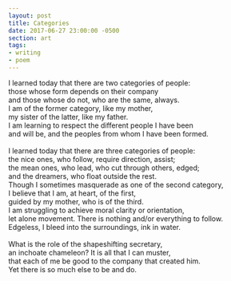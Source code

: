 ```yaml
---
layout: post
title: Categories
date: 2017-06-27 23:00:00 -0500
section: art
tags:
- writing
- poem
---
```


I learned today that there are two categories of people:  
those whose form depends on their company  
and those whose do not, who are the same, always.  
I am of the former category, like my mother,  
my sister of the latter, like my father.  
I am learning to respect the different people I have been  
and will be, and the peoples from whom I have been formed.  
<br>
I learned today that there are three categories of people:  
the nice ones, who follow, require direction, assist;  
the mean ones, who lead, who cut through others, edged;  
and the dreamers, who float outside the rest.  
Though I sometimes masquerade as one of the second category,  
I believe that I am, at heart, of the first,  
guided by my mother, who is of the third.  
I am struggling to achieve moral clarity or orientation,  
let alone movement. There is nothing and/or everything to follow.  
Edgeless, I bleed into the surroundings, ink in water.  
<br>
What is the role of the shapeshifting secretary,  
an inchoate chameleon? It is all that I can muster,  
that each of me be good to the company that created him.  
Yet there is so much else to be and do.  
